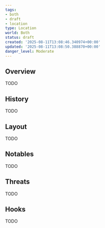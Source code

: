 ```yaml
---
tags:
- both
- draft
- location
type: Location
world: Both
status: draft
created: '2025-08-11T13:08:46.340974+00:00'
updated: '2025-08-11T13:08:50.388870+00:00'
danger_level: Moderate
---
```



## Overview

TODO
## History

TODO
## Layout

TODO
## Notables

TODO
## Threats

TODO
## Hooks

TODO
